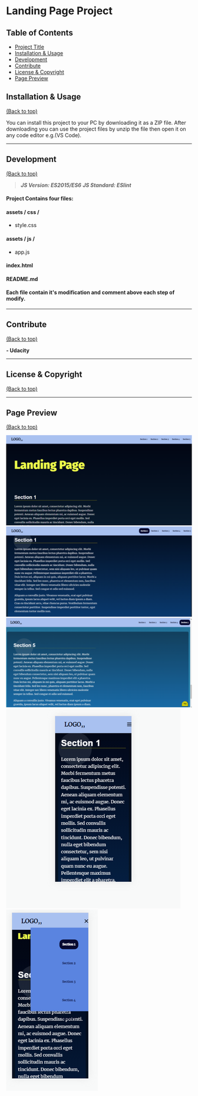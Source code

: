 # Landing Page Project

## Table of Contents
* [Project Title](#landing-page-project)
* [Installation & Usage](#Installation-and-Usage)
* [Development](#Development)
* [Contribute](#Contribute)
* [License & Copyright](#License-&-Copyright)
* [Page Preview](#Page-Preview)
## Installation & Usage
[(Back to top)](#table-of-contents)

You can install this project to your PC by downloading it as a ZIP file. 
After downloading you can use the project files by unzip the file then open it on any code editor e.g.(VS Code).

---
## Development

[(Back to top)](#table-of-contents)

>
>**_JS Version: ES2015/ES6_**
>**_JS Standard: ESlint_**
>


#### Project Contains four files:
#### assets / css /
- style.css
#### assets / js / 
- app.js
#### index.html
#### README.md
#### **Each file contain it's modification and comment above each step of modify.**


---
## Contribute

[(Back to top)](#table-of-contents)

**- Udacity**

---
## License & Copyright

[(Back to top)](#table-of-contents)

---
## Page Preview

[(Back to top)](#table-of-contents)

![Page Preview 1](./assets/images/1.png)
![Page Preview2](./assets/images/2.png)
![Page Preview3](./assets/images/3.png)
![Page Preview4](./assets/images/4.png)
![Page Preview5](./assets/images/5.png)
